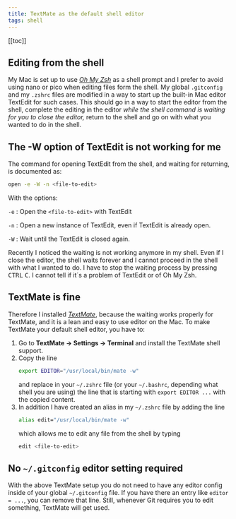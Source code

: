 ```yaml
---
title: TextMate as the default shell editor
tags: shell
---
```


[[toc]]

## Editing from the shell

My Mac is set up to use [<cite>Oh My Zsh</cite>](https://ohmyz.sh) as a shell prompt and I prefer to avoid using nano or pico when editing files form the shell. My global `.gitconfig` and my `.zshrc` files are modified in a way to start up the built-in Mac editor TextEdit for such cases. This should go in a way to start the editor from the shell, complete the editing in the editor *while the shell command is waiting for you to close the editor,* return to the shell and go on with what you wanted to do in the shell. 

## The -W option of TextEdit is not working for me

The command for opening TextEdit from the shell, and waiting for returning, is documented as:

```sh
open -e -W -n <file-to-edit>
```

With the options:

`-e`
: Open the `<file-to-edit>` with TextEdit

`-n`
: Open a new instance of TextEdit, even if TextEdit is already open.

`-W`
: Wait until the TextEdit is closed again.

Recently I noticed the waiting is not working anymore in my shell. Even if I close the editor, the shell waits forever and I cannot proceed in the shell with what I wanted to do. I have to stop the waiting process by pressing <kbd>CTRL</kbd> <kbd>C</kbd>. I cannot tell if it´s a problem of TextEdit or of Oh My Zsh. 

## TextMate is fine

Therefore I installed [<cite>TextMate</cite>](https://macromates.com), because the waiting works properly for TextMate, and it is a lean and easy to use editor on the Mac. To make TextMate your default shell editor, you have to:

1. Go to **TextMate → Settings → Terminal** and install the TextMate shell support. 
2. Copy the line 
   ```sh
   export EDITOR="/usr/local/bin/mate -w"
   ```
   and replace in your `~/.zshrc` file (or your `~/.bashrc`, depending what shell you are using) the line that is starting with `export EDITOR ...` with the copied content.
3. In addition I have created an alias in my `~/.zshrc` file by adding the line 
   ```sh
   alias edit="/usr/local/bin/mate -w"
   ```
   which allows me to edit any file from the shell by typing 
   ```sh
   edit <file-to-edit>
   ```

## No `~/.gitconfig` editor setting required

With the above TextMate setup you do not need to have any editor config inside of your global `~/.gitconfig` file. If you have there an entry like `editor = ...`,  you can remove that line. Still, whenever Git requires you to edit something, TextMate will get used.

